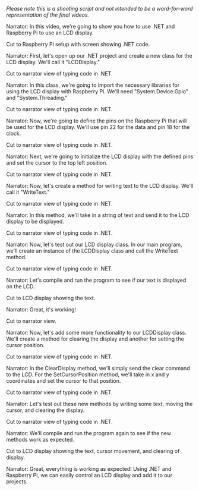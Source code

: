 *Please note this is a shooting script and not intended to be a word-for-word representation of the final videos.*

Narrator: In this video, we're going to show you how to use .NET and Raspberry Pi to use an LCD display.

Cut to Raspberry Pi setup with screen showing .NET code.

Narrator: First, let's open up our .NET project and create a new class for the LCD display. We'll call it "LCDDisplay."

Cut to narrator view of typing code in .NET.

Narrator: In this class, we're going to import the necessary libraries for using the LCD display with Raspberry Pi. We'll need "System.Device.Gpio" and "System.Threading."

Cut to narrator view of typing code in .NET.

Narrator: Now, we're going to define the pins on the Raspberry Pi that will be used for the LCD display. We'll use pin 22 for the data and pin 18 for the clock.

Cut to narrator view of typing code in .NET.

Narrator: Next, we're going to initialize the LCD display with the defined pins and set the cursor to the top left position.

Cut to narrator view of typing code in .NET.

Narrator: Now, let's create a method for writing text to the LCD display. We'll call it "WriteText."

Cut to narrator view of typing code in .NET.

Narrator: In this method, we'll take in a string of text and send it to the LCD display to be displayed.

Cut to narrator view of typing code in .NET.

Narrator: Now, let's test out our LCD display class. In our main program, we'll create an instance of the LCDDisplay class and call the WriteText method.

Cut to narrator view of typing code in .NET.

Narrator: Let's compile and run the program to see if our text is displayed on the LCD.

Cut to LCD display showing the text.

Narrator: Great, it's working!

Cut to narrator view.

Narrator: Now, let's add some more functionality to our LCDDisplay class. We'll create a method for clearing the display and another for setting the cursor position.

Cut to narrator view of typing code in .NET.

Narrator: In the ClearDisplay method, we'll simply send the clear command to the LCD. For the SetCursorPosition method, we'll take in x and y coordinates and set the cursor to that position.

Cut to narrator view of typing code in .NET.

Narrator: Let's test out these new methods by writing some text, moving the cursor, and clearing the display.

Cut to narrator view of typing code in .NET.

Narrator: We'll compile and run the program again to see if the new methods work as expected.

Cut to LCD display showing the text, cursor movement, and clearing of display.

Narrator: Great, everything is working as expected! Using .NET and Raspberry Pi, we can easily control an LCD display and add it to our projects.